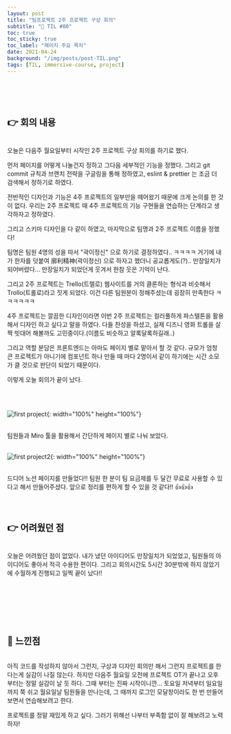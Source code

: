 ```yaml
---
layout: post
title: "팀프로젝트 2주 프로젝트 구상 회의"
subtitle: "📅 TIL #80"
toc: true
toc_sticky: true
toc_label: "페이지 주요 목차"
date: 2021-04-24
background: "/img/posts/post-TIL.png"
tags: [TIL, immersive-course, project]
---
```


<br/>
<br/>

<br/>

## 👉 회의 내용

<br/>
오늘은 다음주 월요일부터 시작인 2주 프로젝트 구상 회의를 하기로 했다.

먼저 페이지를 어떻게 나눌건지 정하고 그다음 세부적인 기능을 정했다. 그리고 git commit 규칙과 브랜치 전략을 구글링을 통해 정하였고, eslint & prettier 는 조금 더 검색해서 정하기로 하였다.

전반적인 디자인과 기능은 4주 프로젝트의 일부만을 떼어왔기 때문에 크게 논의를 한 것이 없다. 우리는 2주 프로젝트 때 4주 프로젝트의 기능 구현들을 연습하는 단계라고 생각하자고 정하였다.

그리고 스키마 디자인을 다 같이 하였고, 마지막으로 팀명과 2주 프로젝트 이름을 정했다!

팀명은 팀원 4명의 성을 따서 "곽이정신" 으로 하기로 결정하였다.. ㅋㅋㅋㅋ 거기에 내가 한자를 덧붙여 廓利精神(곽이정신) 으로 하자고 했더니 공교롭게도(?).. 만장일치가 되어버렸다... 만장일치가 되었던게 웃겨서 한참 웃은 기억이 난다.

그리고 2주 프로젝트는 Trello(트렐로) 웹사이트를 거의 클론하는 형식과 비슷해서 Trollo(트롤로)라고 짓게 되었다. 이건 다른 팀원분이 정해주셨는데 굉장히 만족한다 ㅋㅋㅋㅋㅋㅋ

4주 프로젝트는 깔끔한 디자인이라면 이번 2주 프로젝트는 컬러풀하게 파스텔톤을 활용해서 디자인 하고 싶다고 말을 하였다. 다들 찬성을 하셨고, 실제 디즈니 영화 트롤을 살짝 빗대어 해볼까도 고민중이다.(이름도 비슷하고 알록달록하길래..)

그리고 역할 분담은 프론트엔드는 아마도 페이지 별로 맡아서 할 것 같다. 규모가 엄청 큰 프로젝트가 아니기에 컴포넌트 하나 만들 때 마다 2명이서 같이 하기에는 시간 소모가 클 것으로 판단이 되었기 때문이다.

이렇게 오늘 회의가 끝이 났다.

<br/>
<br/>

![first project](https://user-images.githubusercontent.com/75570915/115956151-2efbc100-a536-11eb-98f3-9535c9ec448a.png){: width="100%" height="100%"}

<br/>
팀원들과 Miro 툴을 활용해서 간단하게 페이지 별로 나눠 보았다.

<br/>
<br/>

![first project2](https://user-images.githubusercontent.com/75570915/115956152-2f945780-a536-11eb-957e-40ff11363ad1.png){: width="100%" height="100%"}

<br/>
드디어 노션 페이지를 만들었다!! 팀원 한 분이 팀 요금제를 두 달간 무료로 사용할 수 있다고 해서 만들어주셨다. 앞으로 정리를 편하게 할 수 있을 것 같다!! 👍👍👍

<br/>
<br/>
<br/>

## 👉 어려웠던 점

<br/>
오늘은 어려웠던 점이 없었다. 내가 냈던 아이디어도 만장일치가 되었었고, 팀원들의 아이디어도 좋아서 적극 수용한 편이다. 그리고 회의시간도 5시간 30분밖에 하지 않았기에 수월하게 진행되고 일찍 끝이 났다!!

<br/>
<br/>
<br/>
<br/>
<br/>
<br/>
<br/>

## 🙌 느낀점

<br/>
아직 코드를 작성하지 않아서 그런지, 구상과 디자인 회의만 해서 그런지 프로젝트를 한다는게 실감이 나질 않는다. 하지만 다음주 월요일 오전에 프로젝트 OT가 끝나고 오후부터는 정말 실감이 날 듯 하다. 그때 부터는 진짜 시작이니깐... 토요일 저녁부터 일요일까지 쭉 쉬고 월요일날 팀원들을 만나는데, 그 때까지 로그인 모달창이라도 한 번 만들어보면서 연습해보려고 한다.

프로젝트를 정말 재밌게 하고 싶다. 그러기 위해선 나부터 부족함 없이 잘 해보려고 노력하자!

<br/>
<br/>
<br/>
<br/>
